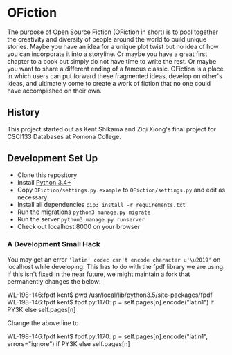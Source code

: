 # OFiction 

The purpose of Open Source Fiction (OFiction in short) is to pool together the creativity and diversity of people around the world to build unique stories. 
Maybe you have an idea for a unique plot twist but no idea of how you can incorporate it into a storyline. 
Or maybe you have a great first chapter to a book but simply do not have time to write the rest.
Or maybe you want to share a different ending of a famous classic.
OFiction is a place in which users can put forward these fragmented ideas, develop on other's ideas, and ultimately come to create a work of fiction that no one could have accomplished on their own.

## History

This project started out as Kent Shikama and Ziqi Xiong's final project for CSCI133 Databases at Pomona College.

## Development Set Up

- Clone this repository
- Install [Python 3.4+](https://www.python.org/downloads/)
- Copy `OFiction/settings.py.example` to `OFiction/settings.py` and edit as necessary
- Install all dependencies `pip3 install -r requirements.txt`
- Run the migrations `python3 manage.py migrate`
- Run the server `python3 manage.py runserver`
- Check out localhost:8000 on your browser

### A Development Small Hack

You may get an error `'latin' codec can't encode character u'\u2019'` on localhost while developing. This has to do with the fpdf library we are using.
If this isn't fixed in the near future, we might maintain a fork that permanently changes the below:

WL-198-146:fpdf kent$ pwd
/usr/local/lib/python3.5/site-packages/fpdf
WL-198-146:fpdf kent$ fpdf.py:1170: p = self.pages[n].encode("latin1") if PY3K else self.pages[n]

Change the above line to

WL-198-146:fpdf kent$ fpdf.py:1170: p = self.pages[n].encode("latin1", errors="ignore") if PY3K else self.pages[n]